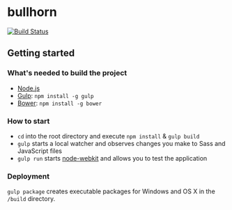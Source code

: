 # bullhorn
[![Build Status](https://travis-ci.org/philipproplesch/bullhorn.svg?branch=master)](https://travis-ci.org/philipproplesch/bullhorn)

## Getting started

### What's needed to build the project

- [Node.js](http://nodejs.org/)
- [Gulp](http://gulpjs.com/): `npm install -g gulp`
- [Bower](http://bower.io/): `npm install -g bower`

### How to start

- `cd` into the root directory and execute `npm install` & `gulp build`
- `gulp` starts a local watcher and observes changes you make to Sass and JavaScript files
- `gulp run` starts [node-webkit](https://github.com/rogerwang/node-webkit) and allows you to test the application


### Deployment

`gulp package` creates executable packages for Windows and OS X in the `/build` directory.
